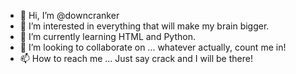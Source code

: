 - 👋 Hi, I’m @downcranker
- 👀 I’m interested in everything that will make my brain bigger.
- 🌱 I’m currently learning HTML and Python.
- 💞️ I’m looking to collaborate on ... whatever actually, count me in!
- 📫 How to reach me ... Just say crack and I will be there!

<!---
downcranker/downcranker is a ✨ special ✨ repository because its `README.md` (this file) appears on your GitHub profile.
You can click the Preview link to take a look at your changes.
--->
